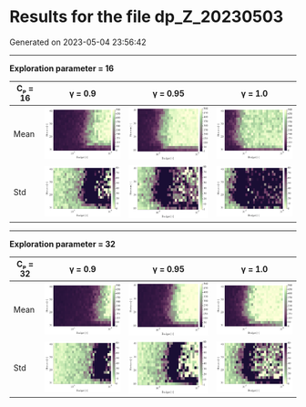 # Results for the file dp_Z_20230503 

Generated on 2023-05-04 23:56:42

---

**Exploration parameter = 16**

| Cₚ = 16 | γ = 0.9 | γ = 0.95 | γ = 1.0 | 
| --- | --- | --- | --- | 
| Mean | ![](fig/dp_Y/mean_g_0.9_cp_16.png) | ![](fig/dp_Y/mean_g_0.95_cp_16.png) | ![](fig/dp_Y/mean_g_1.0_cp_16.png) | 
| Std | ![](fig/dp_Y/std_g_0.9_cp_16.png) | ![](fig/dp_Y/std_g_0.95_cp_16.png) | ![](fig/dp_Y/std_g_1.0_cp_16.png) | 

---

**Exploration parameter = 32**

| Cₚ = 32 | γ = 0.9 | γ = 0.95 | γ = 1.0 | 
| --- | --- | --- | --- | 
| Mean | ![](fig/dp_Y/mean_g_0.9_cp_32.png) | ![](fig/dp_Y/mean_g_0.95_cp_32.png) | ![](fig/dp_Y/mean_g_1.0_cp_32.png) | 
| Std | ![](fig/dp_Y/std_g_0.9_cp_32.png) | ![](fig/dp_Y/std_g_0.95_cp_32.png) | ![](fig/dp_Y/std_g_1.0_cp_32.png) | 

